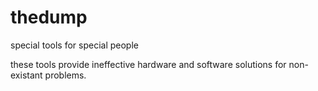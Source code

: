 # thedump
special tools for special people

these tools provide ineffective hardware and software solutions for non-existant problems.
